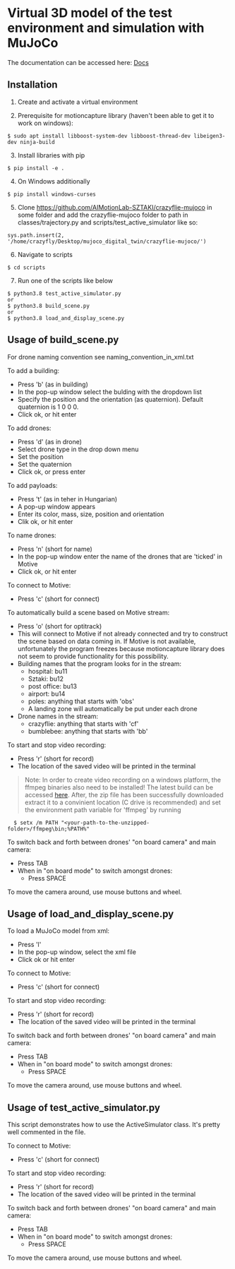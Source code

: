 # Virtual 3D model of the test environment and simulation with MuJoCo

The documentation can be accessed here:
[Docs](https://github.com/AIMotionLab-SZTAKI/Mujoco-Simulator/wiki)

## Installation
1. Create and activate a virtual environment

2. Prerequisite for motioncapture library (haven't been able to get it to work on windows):
```
$ sudo apt install libboost-system-dev libboost-thread-dev libeigen3-dev ninja-build
```
3. Install libraries with pip
```
$ pip install -e .
```
4. On Windows additionally
```
$ pip install windows-curses
```
5. Clone https://github.com/AIMotionLab-SZTAKI/crazyflie-mujoco in some folder and add the crazyflie-mujoco folder to path in classes/trajectory.py and scripts/test_active_simulator like so:

```
sys.path.insert(2, '/home/crazyfly/Desktop/mujoco_digital_twin/crazyflie-mujoco/')
```

6. Navigate to scripts

```
$ cd scripts
```

7. Run one of the scripts like below
```
$ python3.8 test_active_simulator.py
or
$ python3.8 build_scene.py
or
$ python3.8 load_and_display_scene.py
```

## Usage of build_scene.py

For drone naming convention see naming_convention_in_xml.txt

To add a building:
  * Press 'b' (as in building)
  * In the pop-up window select the bulding with the dropdown list
  * Specify the position and the orientation (as quaternion). Default quaternion is 1 0 0 0.
  * Click ok, or hit enter

To add drones:
  * Press 'd' (as in drone)
  * Select drone type in the drop down menu
  * Set the position
  * Set the quaternion
  * Click ok, or press enter

To add payloads:
  * Press 't' (as in teher in Hungarian)
  * A pop-up window appears
  * Enter its color, mass, size, position and orientation
  * Clik ok, or hit enter

To name drones:
  * Press 'n' (short for name)
  * In the pop-up window enter the name of the drones that are 'ticked' in Motive
  * Click ok, or hit enter

To connect to Motive:
  * Press 'c' (short for connect)

To automatically build a scene based on Motive stream:
  * Press 'o' (short for optitrack)
  * This will connect to Motive if not already connected and try to construct the scene based on data coming in. If Motive is not available, unfortunately the program freezes because motioncapture library does not seem to provide functionality for this possibility.
  * Building names that the program looks for in the stream:
    * hospital: bu11
    * Sztaki: bu12
    * post office: bu13
    * airport: bu14
    * poles: anything that starts with 'obs'
    * A landing zone will automatically be put under each drone
  * Drone names in the stream:
    * crazyflie: anything that starts with 'cf'
    * bumblebee: anything that starts with 'bb'

To start and stop video recording:
  * Press 'r' (short for record)
  * The location of the saved video will be printed in the terminal
  > Note: In order to create video recording on a windows platform, the ffmpeg binaries also need to be installed! The latest build can be accessed [here](https://www.gyan.dev/ffmpeg/builds/). After, the zip file has been successfully downloaded extract it to a convinient location (C drive is recommended) and set the environment path variable for 'ffmpeg' by running
  	
```
  $ setx /m PATH "<your-path-to-the-unzipped-folder>/ffmpeg\bin;%PATH%"
```

To switch back and forth between drones' "on board camera" and main camera:
  * Press TAB
  * When in "on board mode" to switch amongst drones:
    * Press SPACE

To move the camera around, use mouse buttons and wheel.

## Usage of load_and_display_scene.py

To load a MuJoCo model from xml:
  * Press 'l'
  * In the pop-up window, select the xml file
  * Click ok or hit enter

To connect to Motive:
  * Press 'c' (short for connect)

To start and stop video recording:
  * Press 'r' (short for record)
  * The location of the saved video will be printed in the terminal

To switch back and forth between drones' "on board camera" and main camera:
  * Press TAB
  * When in "on board mode" to switch amongst drones:
    * Press SPACE

To move the camera around, use mouse buttons and wheel.

## Usage of test_active_simulator.py

This script demonstrates how to use the ActiveSimulator class. It's pretty well commented in the file.

To connect to Motive:
  * Press 'c' (short for connect)

To start and stop video recording:
  * Press 'r' (short for record)
  * The location of the saved video will be printed in the terminal

To switch back and forth between drones' "on board camera" and main camera:
  * Press TAB
  * When in "on board mode" to switch amongst drones:
    * Press SPACE

To move the camera around, use mouse buttons and wheel.
